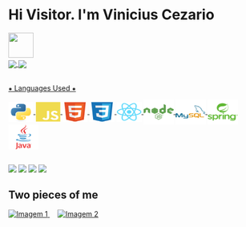 # Hi Visitor. I'm Vinicius Cezario

<img src="https://m.media-amazon.com/images/I/61mz7dvq9YL._AC_UF894,1000_QL80_.jpg" style="width: 50px; height: 50px; text-align: center;">

<div align="left">
  <a href="https://github.com/vinicezariodev">
  <img align="center" height="180em" src="https://github-readme-stats.vercel.app/api?username=ViniCezarioDEV&show_icons=true&theme=nightowl"/>
    
  <img align="center" height="180em" src="https://github-readme-stats.vercel.app/api/top-langs/?username=ViniCezarioDEV&layout=compact&theme=nightowl"/>
</div>



<div style="display: inline_block"><br>
  <p>⁕ Languages Used ⁕</p>
  <img align="center" alt="Python" height="40" width="50" src="https://raw.githubusercontent.com/devicons/devicon/master/icons/python/python-original.svg">
  <img align="center" alt="Js" height="40" width="50" src="https://raw.githubusercontent.com/devicons/devicon/master/icons/javascript/javascript-plain.svg">
  <img align="center" alt="HTML" height="40" width="50" src="https://raw.githubusercontent.com/devicons/devicon/master/icons/html5/html5-original.svg">
  <img align="center" alt="CSS" height="40" width="50" src="https://raw.githubusercontent.com/devicons/devicon/master/icons/css3/css3-original.svg">
  <img align="center" alt="React" height="40" width="50" src="https://raw.githubusercontent.com/devicons/devicon/master/icons/react/react-original.svg">
  <img align="center" alt="NodeJS" height="50" width="60" src="https://github.com/devicons/devicon/blob/master/icons/nodejs/nodejs-plain-wordmark.svg">
  <img align="center" alt="MySQL" height="50" width="60" src="https://github.com/devicons/devicon/blob/master/icons/mysql/mysql-original-wordmark.svg">
  <img align="center" alt="Spring" height="50" width="60" src="https://github.com/devicons/devicon/blob/master/icons/spring/spring-original-wordmark.svg">
  <img align="center" alt="Java" height="50" width="60" src="https://github.com/devicons/devicon/blob/master/icons/java/java-original-wordmark.svg">
</div>

  ##
 
<div align="left"> 
  <a href="https://www.youtube.com/@typcals" target="_blank"><img src="https://img.shields.io/badge/YouTube-FF0000?style=for-the-badge&logo=youtube&logoColor=white" target="_blank"></a>
  <a href="https://www.instagram.com/ovinasdev" target="_blank"><img src="https://img.shields.io/badge/-Instagram-%23E4405F?style=for-the-badge&logo=instagram&logoColor=white" target="_blank"></a>
  <a href = "mailto:viniciusamcezario@outlook.com"><img src="https://img.shields.io/badge/-Gmail-%23333?style=for-the-badge&logo=gmail&logoColor=white" target="_blank"></a>
  <a href="https://www.linkedin.com/in/vinicius-cezario-9b3013260" target="_blank"><img src="https://img.shields.io/badge/-LinkedIn-%230077B5?style=for-the-badge&logo=linkedin&logoColor=white" target="_blank"></a> 
</div>


## Two pieces of me
<p align="left">
  <a href="https://github.com/ViniCezarioDEV/Miranda">
    <img src="https://github-readme-stats.vercel.app/api/pin/?username=vinicezariodev&repo=miranda&theme=holi" alt="Imagem 1" />
  </a>
  &nbsp;&nbsp;&nbsp; <!-- Adiciona 5 espaços entre as imagens -->
  <a href="https://github.com/ViniCezarioDEV/Ariel">
    <img src="https://github-readme-stats.vercel.app/api/pin/?username=vinicezariodev&repo=ariel&theme=holi" alt="Imagem 2" />
  </a>
</p>


